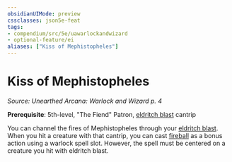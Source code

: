 ```yaml
---
obsidianUIMode: preview
cssclasses: json5e-feat
tags:
- compendium/src/5e/uawarlockandwizard
- optional-feature/ei
aliases: ["Kiss of Mephistopheles"]
---
```

# Kiss of Mephistopheles
*Source: Unearthed Arcana: Warlock and Wizard p. 4*  

**Prerequisite**: 5th-level, "The Fiend" Patron, [eldritch blast](/Systems/5e/spells/eldritch-blast.md) cantrip

You can channel the fires of Mephistopheles through your [eldritch blast](/Systems/5e/spells/eldritch-blast.md). When you hit a creature with that cantrip, you can cast [fireball](/Systems/5e/spells/fireball.md) as a bonus action using a warlock spell slot. However, the spell must be centered on a creature you hit with eldritch blast.